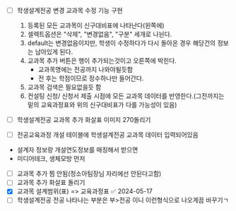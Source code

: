- [ ] 학생설계전공 변경 교과목 수정 기능 구현
	1. 등록된 모든 교과목이 신구대비표에 나타난다(왼쪽에)
	2. 셀렉트옵션은 "삭제", "변경없음", "구분" 세개로 나뉜다.
	3. default는 변경없음이지만, 학생이 수정하다가 다시 돌아온 경우 해당건의 정보는 남아있게 된다.
	4. 교과목 추가 버튼은 행이 추가되는것이고 오른쪽에 박힌다.
		 - 교과목명에는 전공까지 나와야될듯함
		 - 전 후는 학점이므로 정수하나만 들어간다.
	5. 교과목 검색은 필요없을듯 함
	6. 컨설팅 신청/ 신청서 제출 시점에 모든 교과목 데이터를 반영한다.(그전까지는 밑의 교육과정표와 위의 신구대비표가 다를 가능성이 있음)
- [ ] 학생설계전공 교과목 추가 화살표 이미지 270돌리기



- [ ] 전공교육과정 개설 테이블에 학생설계전공 교과목 데이터 입력되어있음
- 설계자 정보랑 개설연도정보를 매칭해서 받으면 
- 미디어테크, 생체모방 먼저
- [ ] 교과목 추가 찜 안됨(정소아팀장님 자리에선 안된다고함)
- [ ] 교과목 추가 화살표 돌리기
- [x] 교과목 설계범위(표) => 교육과정표 ✅ 2024-05-17
- [ ] 학생설계전공 전공 나타나는 부분은 부>전공 이니 이런형식으로 나오게끔 바꾸기ㄱ